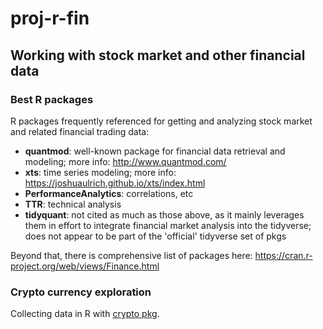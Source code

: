 # proj-r-fin

## Working with stock market and other financial data

### Best R packages

R packages frequently referenced for getting and analyzing stock market and related financial trading data:

* **quantmod**: well-known package for financial data retrieval and modeling; more info: http://www.quantmod.com/
* **xts**: time series modeling; more info: https://joshuaulrich.github.io/xts/index.html
* **PerformanceAnalytics**: correlations, etc
* **TTR**: technical analysis
* **tidyquant**: not cited as much as those above, as it mainly leverages them in effort to integrate financial market analysis into the tidyverse; does not appear to be part of the 'official' tidyverse set of pkgs 

Beyond that, there is comprehensive list of packages here:
https://cran.r-project.org/web/views/Finance.html

### Crypto currency exploration

Collecting data in R with <a href="https://cran.r-project.org/web/packages/crypto/readme/README.html">crypto pkg</a>.
